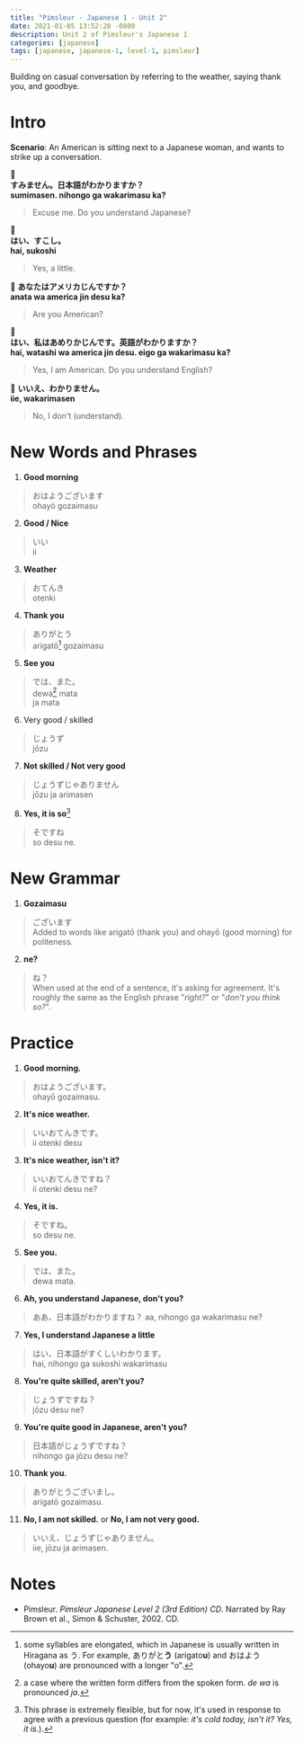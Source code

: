 ```yaml
---
title: "Pimsleur - Japanese 1 - Unit 2"
date: 2021-01-05 13:52:20 -0800
description: Unit 2 of Pimsleur's Japanese 1
categories: [japanese]
tags: [japanese, japanese-1, level-1, pimsleur]
---
```


Building on casual conversation by referring to the weather, saying thank you, and goodbye.

<!--more-->

Intro
=====

**Scenario**: An American is sitting next to a Japanese woman, and wants to strike up a conversation.

:woman:  
**すみません。日本語がわかりますか？**   
**sumimasen. nihongo ga wakarimasu ka?** 
> Excuse me. Do you understand Japanese?

:man:  
**はい、すこし。**  
**hai, sukoshi** 
> Yes, a little.

:woman:
**あなたはアメリカじんですか？**   
**anata wa america jin desu ka?** 
> Are you American?

:man:  
**はい、私はあめりかじんです。英語がわかりますか？**   
**hai, watashi wa america jin desu. eigo ga wakarimasu ka?**   
> Yes, I am American. Do you understand English?

:woman:
**いいえ、わかりません。**   
**iie, wakarimasen**   
> No, I don't (understand).

New Words and Phrases
=====================

1. **Good morning** 
> おはようございます   
> ohayō gozaimasu

2. **Good / Nice** 
> いい  
> ii

3. **Weather**
> おてんき  
> otenki

4. **Thank you**
> ありがとう  
> arigatō[^footnote_elongated] gozaimasu  

5. **See you** 
> では、また。  
> dewa[^footnote_dewa] mata  
> ja mata

6. Very good / skilled
> じょうず  
> jōzu

7. **Not skilled / Not very good** 
> じょうずじゃありません  
> jōzu ja arimasen

8. **Yes, it is so**[^footnote_agree]
> そですね  
> so desu ne.


New Grammar
===========

1. **Gozaimasu**
> ございます  
Added to words like arigatō (thank you) and ohayō (good morning) for politeness.

2. **ne?**
> ね？    
When used at the end of a sentence, it's asking for agreement. It's roughly the same as the English phrase "*right?*" or "*don't you think so?*".


Practice
========

1. **Good morning.**
> おはようございます。  
> ohayō gozaimasu.

2. **It's nice weather.**
> いいおてんきです。  
> ii otenki desu

3. **It's nice weather, isn't it?**
> いいおてんきですね？  
> ii otenki desu ne?

4. **Yes, it is.**
> そですね。  
> so desu ne.

5. **See you.**
> では、また。  
> dewa mata.

6. **Ah, you understand Japanese, don't you?**
> ああ、日本語がわかりますね？
> aa, nihongo ga wakarimasu ne?

7. **Yes, I understand Japanese a little**
> はい、日本語がすくしいわかります。  
> hai, nihongo ga sukoshi wakarimasu

8. **You're quite skilled, aren't you?**
> じょうずですね？  
> jōzu desu ne?

9. **You're quite good in Japanese, aren't you?**
> 日本語がじょうずですね？  
> nihongo ga jōzu desu ne?

10. **Thank you.**
> ありがとうございまし。  
> arigatō gozaimasu.

11. **No, I am not skilled.** or **No, I am not very good.**
> いいえ、じょうずじゃありません。  
> iie, jōzu ja arimasen.


Notes
=====

* Pimsleur. *Pimsleur Japanese Level 2 (3rd Edition) CD*. Narrated by Ray Brown et al., Simon & Schuster, 2002. CD.

[^footnote_agree]: This phrase is extremely flexible, but for now, it's used in response to agree with a previous question (for example: *it's cold today, isn't it? Yes, it is.*).
[^footnote_elongated]: some syllables are elongated, which in Japanese is usually written in Hiragana as う. For example, ありがと**う** (arigato**u**) and おはよう(ohayo**u**) are pronounced with a longer "o".
[^footnote_dewa]: a case where the written form differs from the spoken form. *de wa* is pronounced *ja*.
